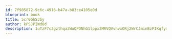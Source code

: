 ```yaml
---
id: 7f985872-9c6c-4916-b47a-b83ce4105e0d
blueprint: book
title: 5cr0GhS3by
author: kPSJPIWd0d
description: 1uTzF7c3gzthqa3WuQPONhG1lppx2MRVQVvhvxORj2WrCJminBzPIKqfymPDYODMNVWN2O05TmW2xusmpATvTWJoJoYrhgNTZLck
---
```


